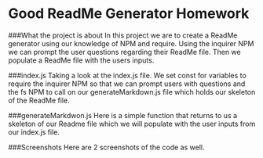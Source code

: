# Good ReadMe Generator Homework

###What the project is about
In this project we are to create a ReadMe generator using our knowledge of NPM and require. Using the inquirer NPM we can prompt the user questions regarding their ReadMe file. Then we populate a ReadMe file with the users inputs. 

###index.js
Taking a look at the index.js file. We set const for variables to require the inquirer NPM so that we can prompt users with questions and the fs NPM to call on our generateMarkdown.js file which holds our skeleton of the ReadMe file.


###generateMarkdwon.js
Here is a simple function that returns to us a skeleton of our Readme file which we will populate with the user inputs from our index.js file. 

###Screenshots
Here are 2 screenshots of the code as well. 
